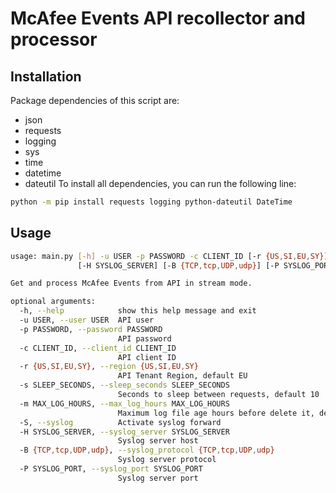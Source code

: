 # McAfee Events API recollector and processor
## Installation
Package dependencies of this script are:
* json
* requests
* logging
* sys
* time
* datetime
* dateutil
To install all dependencies, you can run the following line:
```bash
python -m pip install requests logging python-dateutil DateTime
```


## Usage
```bash
usage: main.py [-h] -u USER -p PASSWORD -c CLIENT_ID [-r {US,SI,EU,SY}] [-s SLEEP_SECONDS] [-m MAX_LOG_HOURS] [-S]
               [-H SYSLOG_SERVER] [-B {TCP,tcp,UDP,udp}] [-P SYSLOG_PORT]

Get and process McAfee Events from API in stream mode.

optional arguments:
  -h, --help            show this help message and exit
  -u USER, --user USER  API user
  -p PASSWORD, --password PASSWORD
                        API password
  -c CLIENT_ID, --client_id CLIENT_ID
                        API client ID
  -r {US,SI,EU,SY}, --region {US,SI,EU,SY}
                        API Tenant Region, default EU
  -s SLEEP_SECONDS, --sleep_seconds SLEEP_SECONDS
                        Seconds to sleep between requests, default 10
  -m MAX_LOG_HOURS, --max_log_hours MAX_LOG_HOURS
                        Maximum log file age hours before delete it, default 12
  -S, --syslog          Activate syslog forward
  -H SYSLOG_SERVER, --syslog_server SYSLOG_SERVER
                        Syslog server host
  -B {TCP,tcp,UDP,udp}, --syslog_protocol {TCP,tcp,UDP,udp}
                        Syslog server protocol
  -P SYSLOG_PORT, --syslog_port SYSLOG_PORT
                        Syslog server port
```